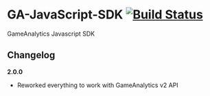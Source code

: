 GA-JavaScript-SDK [![Build Status](https://travis-ci.org/gembly/GA-JavaScript-SDK.svg?branch=v2)](https://travis-ci.org/gembly/GA-JavaScript-SDK)
=================

GameAnalytics Javascript SDK

Changelog
---------

**2.0.0**
* Reworked everything to work with GameAnalytics v2 API